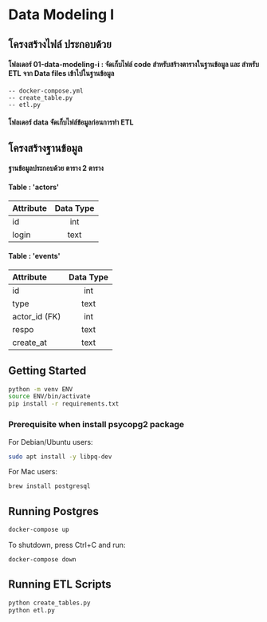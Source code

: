 # Data Modeling I

## โครงสร้างไฟล์ ประกอบด้วย
#### โฟลเดอร์ 01-data-modeling-i : จัดเก็บไฟล์ code สำหรับสร้างตารางในฐานข้อมูล และ สำหรับ ETL จาก Data files เข้าไปในฐานข้อมูล
    -- docker-compose.yml
    -- create_table.py
    -- etl.py
#### โฟลเดอร์ data จัดเก็บไฟล์ข้อมูลก่อนการทำ ETL

## โครงสร้างฐานข้อมูล
#### ฐานข้อมูลประกอบด้วย ตาราง 2 ตาราง
#### Table : 'actors'

|Attribute|Data Type|
|:------------|:---------------:|
|id|int|
|login|text|

#### Table : 'events'

| Attribute | Data Type  |
| :------------ |:---------------:|
| id | int |
| type | text |
| actor_id (FK) | int |
| respo | text |
| create_at | text |

## Getting Started

```sh
python -m venv ENV
source ENV/bin/activate
pip install -r requirements.txt
```

### Prerequisite when install psycopg2 package

For Debian/Ubuntu users:

```sh
sudo apt install -y libpq-dev
```

For Mac users:

```sh
brew install postgresql
```

## Running Postgres

```sh
docker-compose up
```

To shutdown, press Ctrl+C and run:

```sh
docker-compose down
```

## Running ETL Scripts

```sh
python create_tables.py
python etl.py
```
